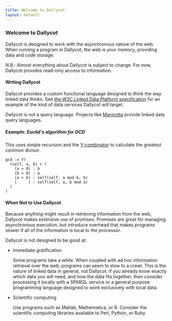 ```yaml
---
title: Welcome to Dallycot
layout: default
---
```

### Welcome to Dallycot

Dallycot is designed to work with the asynchronous nature of the web. When running a program in Dallycot, the web is your memory, providing data and code storage.

*N.B.*: Almost everything about Dallycot is subject to change. For now, Dallycot provides read-only access to information.

#### Writing Dallycot

Dallycot provides a custom functional language designed to think the way linked data thinks. See [the W3C Linked Data Platform specification](http://www.w3.org/TR/ldp/) for an example of the kind of data services Dallycot will target.

Dallycot is not a query language. Projects like [Marmotta](http://marmotta.apache.org/) provide linked data query languages.

##### Example: Euclid's algorithm for GCD

This uses simple recursion and the [Y-combinator](/ns/functions/1.0/#Y) to calculate the greatest common divisor.

```
gcd := Y(
  (self, a, b) > (
    (a = 0) : b
    (b = 0) : a
    (a > b) : self(self, a mod b, b)
    (     ) : self(self, a, b mod a)
  )
)
```

#### When Not to Use Dallycot

Because anything might result in retrieving information from the web, Dallycot makes extensive use of promises. Promises are great for managing asynchronous execution, but introduce overhead that makes programs slower if all of the information is local to the processor.

Dallycot is not designed to be good at:

- Immediate gratification

  Some programs take a while. When coupled with ad hoc information retrieval over the web, programs can seem to slow to a crawl. This is the nature of linked data in general, not Dallycot. If you already know exactly which data you will need, and how the data fits together, then consider processing it locally with a SPARQL service or a general purpose programming language designed to work exclusively with local data.

- Scientific computing

  Use programs such as Matlab, Mathematica, or R. Consider the scientific computing libraries available to Perl, Python, or Ruby.
